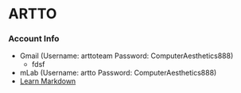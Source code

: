 # ARTTO #

### Account Info ###

* Gmail (Username: arttoteam Password: ComputerAesthetics888)
    * fdsf
* mLab (Username: artto Password: ComputerAesthetics888)
* [Learn Markdown](https://bitbucket.org/tutorials/markdowndemo)